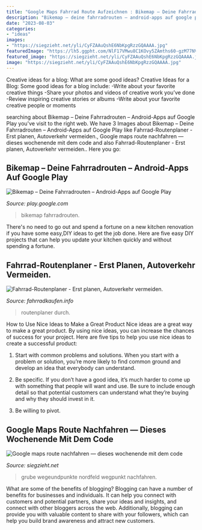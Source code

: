 ```yaml
---
title: "Google Maps Fahrrad Route Aufzeichnen : Bikemap – Deine Fahrradrouten – Android-apps Auf Google Play"
description: "Bikemap – deine fahrradrouten – android-apps auf google play"
date: "2023-08-03"
categories:
- "ideas"
images:
- "https://siegzieht.net/yli/CyFZAAuQshE6NbKpgRzzGQAAAA.jpg"
featuredImage: "https://lh5.ggpht.com/NlF17VMwu8C1KOvy5ZAmths60-gzM77NVwaQ6OYURy8PA0UpeAxJ3e4AX07YsG9XeA=h310"
featured_image: "https://siegzieht.net/yli/CyFZAAuQshE6NbKpgRzzGQAAAA.jpg"
image: "https://siegzieht.net/yli/CyFZAAuQshE6NbKpgRzzGQAAAA.jpg"
---
```



Creative ideas for a blog: What are some good ideas?
Creative Ideas for a Blog:
Some good ideas for a blog include: 
-Write about your favorite creative things 
-Share your photos and videos of creative work you’ve done 
-Review inspiring creative stories or albums 
-Write about your favorite creative people or moments

	

		
searching about Bikemap – Deine Fahrradrouten – Android-Apps auf Google Play you've visit to the right web. We have 3 Images about Bikemap – Deine Fahrradrouten – Android-Apps auf Google Play like Fahrrad-Routenplaner - Erst planen, Autoverkehr vermeiden., Google maps route nachfahren — dieses wochenende mit dem code and also Fahrrad-Routenplaner - Erst planen, Autoverkehr vermeiden.. Here you go:
		
    
## Bikemap – Deine Fahrradrouten – Android-Apps Auf Google Play

<img loading=lazy src="https://lh5.ggpht.com/NlF17VMwu8C1KOvy5ZAmths60-gzM77NVwaQ6OYURy8PA0UpeAxJ3e4AX07YsG9XeA=h310" onerror="this.onerror=null;this.src='https://tse3.mm.bing.net/th?id=OIP.cGrvzvBQ6NxLcjZFoNsLSgHaEo&amp;pid=15.1';" alt="Bikemap – Deine Fahrradrouten – Android-Apps auf Google Play">

_Source: play.google.com_

>bikemap fahrradrouten. 

	

There's no need to go out and spend a fortune on a new kitchen renovation if you have some easy,DIY ideas to get the job done. Here are five easy DIY projects that can help you update your kitchen quickly and without spending a fortune.

    
## Fahrrad-Routenplaner - Erst Planen, Autoverkehr Vermeiden.

<img loading=lazy src="https://fahrradkaufen.info/wp-content/uploads/2019/12/fahrrad-routenplaner-e1576865784359.png" onerror="this.onerror=null;this.src='https://tse2.mm.bing.net/th?id=OIP.Sdy5OQr2VWlsmwyMgjjtkAHaEK&amp;pid=15.1';" alt="Fahrrad-Routenplaner - Erst planen, Autoverkehr vermeiden.">

_Source: fahrradkaufen.info_

>routenplaner durch. 

	

How to Use Nice Ideas to Make a Great Product
Nice ideas are a great way to make a great product. By using nice ideas, you can increase the chances of success for your project. Here are five tips to help you use nice ideas to create a successful product:
1. Start with common problems and solutions. When you start with a problem or solution, you’re more likely to find common ground and develop an idea that everybody can understand.

2. Be specific. If you don’t have a good idea, it’s much harder to come up with something that people will want and use. Be sure to include enough detail so that potential customers can understand what they’re buying and why they should invest in it.

3. Be willing to pivot.

    
## Google Maps Route Nachfahren — Dieses Wochenende Mit Dem Code

<img loading=lazy src="https://siegzieht.net/yli/CyFZAAuQshE6NbKpgRzzGQAAAA.jpg" onerror="this.onerror=null;this.src='https://tse4.mm.bing.net/th?id=OIP.IKK5hDTDTyNoR-OIsCMU1QAAAA&amp;pid=15.1';" alt="Google maps route nachfahren — dieses wochenende mit dem code">

_Source: siegzieht.net_

>grube wegeundpunkte nordfeld wegpunkt nachfahren. 

	

What are some of the benefits of blogging?
Blogging can have a number of benefits for businesses and individuals. It can help you connect with customers and potential partners, share your ideas and insights, and connect with other bloggers across the web. Additionally, blogging can provide you with valuable content to share with your followers, which can help you build brand awareness and attract new customers.

